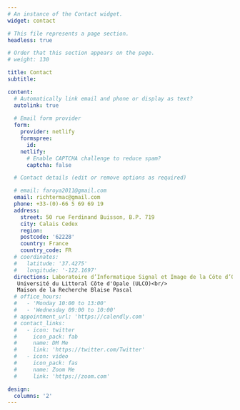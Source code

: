```yaml
---
# An instance of the Contact widget.
widget: contact

# This file represents a page section.
headless: true

# Order that this section appears on the page.
# weight: 130

title: Contact
subtitle:

content:
  # Automatically link email and phone or display as text?
  autolink: true
  
  # Email form provider
  form:
    provider: netlify
    formspree:
      id:
    netlify:
      # Enable CAPTCHA challenge to reduce spam?
      captcha: false

  # Contact details (edit or remove options as required)

  # email: faroya2011@gmail.com
  email: richtermac@gmail.com
  phone: +33-(0)-66 5 69 69 19
  address:
    street: 50 rue Ferdinand Buisson, B.P. 719
    city: Calais Cedex
    region: 
    postcode: '62228'
    country: France
    country_code: FR
  # coordinates:
  #   latitude: '37.4275'
  #   longitude: '-122.1697'
  directions: Laboratoire d’Informatique Signal et Image de la Côte d’Opale (LISIC)<br/>
   Université du Littoral Côte d'Opale (ULCO)<br/> 
   Maison de la Recherche Blaise Pascal
  # office_hours:
  #   - 'Monday 10:00 to 13:00'
  #   - 'Wednesday 09:00 to 10:00'
  # appointment_url: 'https://calendly.com'
  # contact_links:
  #   - icon: twitter
  #     icon_pack: fab
  #     name: DM Me
  #     link: 'https://twitter.com/Twitter'
  #   - icon: video
  #     icon_pack: fas
  #     name: Zoom Me
  #     link: 'https://zoom.com'

design:
  columns: '2'
---
```

